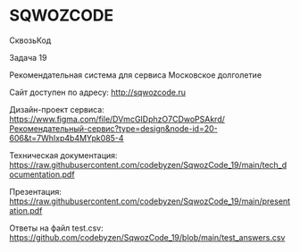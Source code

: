 # SQWOZCODE
СквозьКод

Задача 19

Рекомендательная система для сервиса Московское долголетие


Сайт доступен по адресу: http://sqwozcode.ru

Дизайн-проект сервиса: https://www.figma.com/file/DVmcGIDphzO7CDwoPSAkrd/Рекомендательный-сервис?type=design&node-id=20-606&t=7WhIxp4b4MYpk085-4

Техническая документация: https://raw.githubusercontent.com/codebyzen/SqwozCode_19/main/tech_documentation.pdf

Презентация: https://raw.githubusercontent.com/codebyzen/SqwozCode_19/main/presentation.pdf

Ответы на файл test.csv: https://github.com/codebyzen/SqwozCode_19/blob/main/test_answers.csv